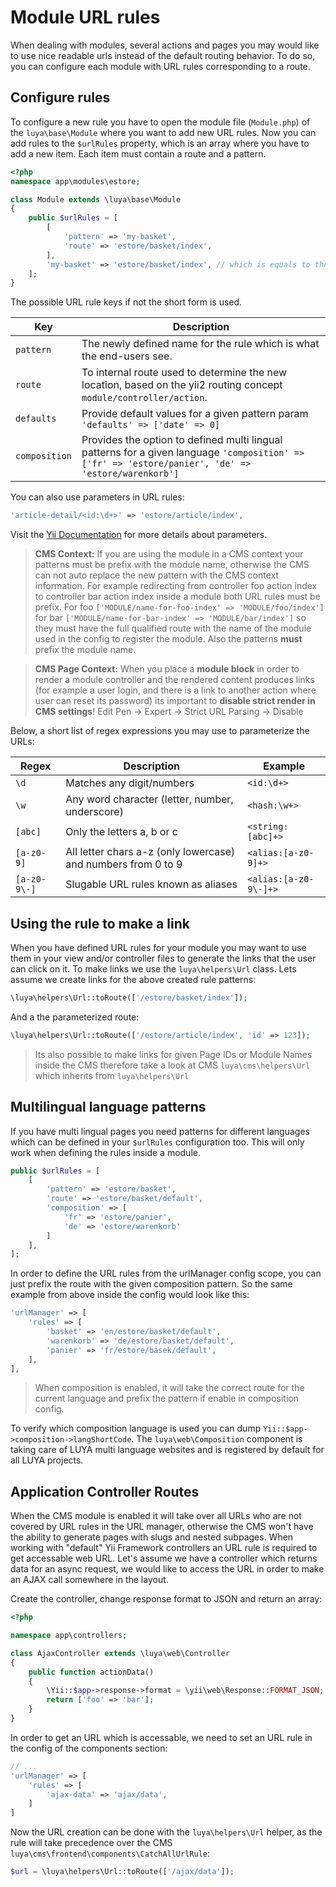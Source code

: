 # Module URL rules

When dealing with modules, several actions and pages you may would like to use nice readable urls instead of the default routing behavior. To do so, you can configure each module with URL rules corresponding to a route.

## Configure rules

To configure a new rule you have to open the module file (`Module.php`) of the `luya\base\Module` where you want to add new URL rules. Now you can add rules to the `$urlRules` property, which is an array where you have to add a new item. Each item must contain a route and a pattern.

```php
<?php
namespace app\modules\estore;

class Module extends \luya\base\Module
{
    public $urlRules = [
        [
            'pattern' => 'my-basket',
            'route' => 'estore/basket/index',
        ],
        'my-basket' => 'estore/basket/index', // which is equals to the above
    ];
}
```

The possible URL rule keys if not the short form is used.

|Key     |Description
|-------------|------------
|`pattern`      |The newly defined name for the rule which is what the end-users see.
|`route`        |To internal route used to determine the new location, based on the yii2 routing concept `module/controller/action`.
|`defaults`     |Provide default values for a given pattern param `'defaults' => ['date' => 0]`
|`composition`  |Provides the option to defined multi lingual patterns for a given language `'composition' => ['fr' => 'estore/panier', 'de' => 'estore/warenkorb']`

You can also use parameters in URL rules:

```php
'article-detail/<id:\d+>' => 'estore/article/index',
```

Visit the [Yii Documentation](https://www.yiiframework.com/doc-2.0/guide-runtime-routing.html#parameterizing-routes) for more details about parameters.

> **CMS Context:** If you are using the module in a CMS context your patterns must be prefix with the module name, otherwise the CMS can not auto replace the new pattern with the CMS context information. For example redirecting from controller foo action index to controller bar action index inside a module both URL rules must be prefix. For foo `['MODULE/name-for-foo-index' => 'MODULE/foo/index']` for bar `['MODULE/name-for-bar-index' => 'MODULE/bar/index']` so they must have the full qualified route with the name of the module used in the config to register the module. Also the patterns **must** prefix the module name.

> **CMS Page Context:** When you place a **module block** in order to render a module controller and the rendered content produces links (for example a user login, and there is a link to another action where user can reset its password) its important to **disable strict render in CMS settings**! Edit Pen -> Expert -> Strict URL Parsing -> Disable

Below, a short list of regex expressions you may use to parameterize the URLs:

|Regex      |Description        |Example
|---        |---                |---
|`\d`       |Matches any digit/numbers|`<id:\d+>`
|`\w`       |Any word character (letter, number, underscore)|`<hash:\w+>`
|`[abc]`    |Only the letters a, b or c|`<string:[abc]+>`
|`[a-z0-9]` |All letter chars a-z (only lowercase) and numbers from 0 to 9|`<alias:[a-z0-9]+>`
|`[a-z0-9\-]`|Slugable URL rules known as aliases|`<alias:[a-z0-9\-]+>`

## Using the rule to make a link

When you have defined URL rules for your module you may want to use them in your view and/or controller files to generate the links that the user can click on it. To make links we use the `luya\helpers\Url` class. Lets assume we create links for the above created rule patterns:

```php
\luya\helpers\Url::toRoute(['/estore/basket/index']);
```

And a the parameterized route:

```php
\luya\helpers\Url::toRoute(['/estore/article/index', 'id' => 123]);
```

> Its also possible to make links for given Page IDs or Module Names inside the CMS therefore take a look at CMS `luya\cms\helpers\Url` which inherits from `luya\helpers\Url`

## Multilingual language patterns

If you have multi lingual pages you need patterns for different languages which can be defined in your `$urlRules` configuration too. This will only work when defining the rules inside a module.

```php
public $urlRules = [
    [
        'pattern' => 'estore/basket',
        'route' => 'estore/basket/default',
        'composition' => [
            'fr' => 'estore/panier',
            'de' => 'estore/warenkorb'
        ]
    ],
];
```

In order to define the URL rules from the urlManager config scope, you can just prefix the route with the given composition pattern. So the same example from above inside the config would look like this:

```php
'urlManager' => [
    'rules' => [
        'basket' => 'en/estore/basket/default',
        'warenkorb' => 'de/estore/basket/default',
        'panier' => 'fr/estore/basek/default',
    ],
],
```

> When composition is enabled, it will take the correct route for the current language and prefix the pattern if enable in composition config.

To verify which composition language is used you can dump `Yii::$app->composition->langShortCode`. The `luya\web\Composition` component is taking care of LUYA multi language websites and is registered by default for all LUYA projects.

## Application Controller Routes

When the CMS module is enabled it will take over all URLs who are not covered by URL rules in the URL manager, otherwise the CMS won't have the ability to generate pages with slugs and nested subpages. When working with "default" Yii Framework controllers an URL rule is required to get accessable web URL. Let's assume we have a controller which returns data for an async request, we would like to access the URL in order to make an AJAX call somewhere in the layout.

Create the controller, change response format to JSON and return an array:

```php
<?php

namespace app\controllers;

class AjaxController extends \luya\web\Controller
{
    public function actionData()
    {
        \Yii::$app->response->format = \yii\web\Response::FORMAT_JSON;
        return ['foo' => 'bar'];
    }
}
```

In order to get an URL which is accessable, we need to set an URL rule in the config of the components section:

```php
// ... 
'urlManager' => [
    'rules' => [
        'ajax-data' => 'ajax/data',
    ]
]
```

Now the URL creation can be done with the `luya\helpers\Url` helper, as the rule will take precedence over the CMS `luya\cms\frontend\components\CatchAllUrlRule`:

```php
$url = \luya\helpers\Url::toRoute(['/ajax/data']);
```

